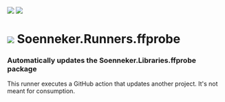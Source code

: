 [![](https://img.shields.io/github/actions/workflow/status/soenneker/soenneker.runners.ffprobe/build-and-test.yml?style=for-the-badge)](https://github.com/soenneker/soenneker.runners.ffprobe/actions/workflows/build-and-test.yml)
[![](https://img.shields.io/github/actions/workflow/status/soenneker/soenneker.runners.ffprobe/daily-automatic-update.yml?style=for-the-badge&label=Daily%20Update)](https://github.com/soenneker/soenneker.runners.ffprobe/actions/workflows/daily-automatic-update.yml)

# ![](https://user-images.githubusercontent.com/4441470/224455560-91ed3ee7-f510-4041-a8d2-3fc093025112.png) Soenneker.Runners.ffprobe
### Automatically updates the Soenneker.Libraries.ffprobe package

This runner executes a GitHub action that updates another project. It's not meant for consumption.